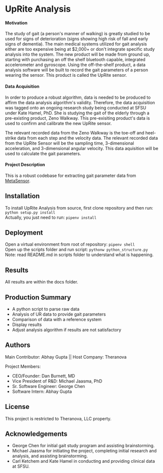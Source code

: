 # UpRite Analysis

#### Motivation

The study of gait (a person's manner of walking) is greatly studied to be used for signs of deterioration (signs showing high risk of fall and early signs of dementia). The main medical systems utilized for gait analysis either are too expensive being at $2,000+ or don't integrate specific study analysis into the system. The new product will be made from ground up, starting with purchasing an off the shelf bluetooth capable, integrated accelerometer and gyroscope. Using the off-the-shelf product, a data analysis software will be built to record the gait parameters of a person wearing the sensor. This product is called the UpRite sensor.

#### Data Acquisition

In order to produce a robust algorithm, data is needed to be produced to affirm the data analysis algorithm's validity. Therefore, the data acquisition was tagged onto an ongoing research study being conducted at SFSU under Kate Hamel, PhD. She is studying the gait of the elderly through a pre-existing product, Zeno Walkway. This pre-exisiting product's data is used to confirm and calibrate the new UpRite sensor. 

The relevant recorded data from the Zeno Walkway is the toe-off and heel-strike data from each step and the velocity data. The relevant recorded data from the UpRite Sensor will be the sampling time, 3-dimensional acceleration, and 3-dimensional angular velocity. This data aquisition will be used to calculate the gait parameters.

#### Project Description
This is a robust codebase for extracting gait parameter data from [MetaSensor](https://mbientlab.com/product/clip-sensor-research-kit/). 

## Installation

To install UpRite Analysis from source, first clone repository and then run:  `python setup.py install`  
Actually, you just need to run:  `pipenv install`  

## Deployment

Open a virtual environment from root of repository:  `pipenv shell`  
Open up the scripts folder and run script: `pythonw python_structure.py`  
Note: read README.md in scripts folder to understand what is happening.  

## Results  

All results are within the docs folder.

## Production Summary

- A python script to parse raw data
- Analysis of UR data to provide gait parameters
- Comparison of data with a reference system
- Display results
- Adjust analysis algorithm if results are not satisfactory

## Authors

Main Contributor: Abhay Gupta || Host Company: Theranova

Project Members:
- CEO/Founder: Dan Burnett, MD
- Vice President of R\&D: Michael Jaasma, PhD
- Sr. Software Engineer: George Chen
- Software Intern: Abhay Gupta 


## License

This project is restricted to Theranova, LLC property.

## Acknowledgements

- George Chen for initial gait study program and assisting brainstorming.
- Michael Jaasma for initiating the project, completing initial research and analysis, and assisting brainstorming.
- Carl Ketchem and Kate Hamel in conducting and providing clinical data at SFSU.